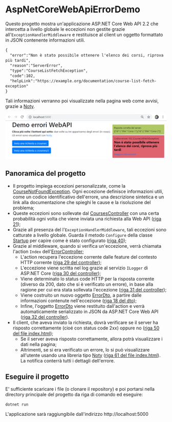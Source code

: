 # AspNetCoreWebApiErrorDemo
Questo progetto mostra un'applicazione ASP.NET Core Web API 2.2 che intercetta a livello globale le eccezioni non gestite grazie all'`ExceptionHandlerMiddleware` e restituisce al client un oggetto formattato in JSON contenente informazioni utili.

```
{
  "error":"Non è stato possibile ottenere l'elenco dei corsi, riprova più tardi",
  "reason":"ServerError",
  "type":"CourseListFetchException",
  "code":102,
  "helpLink":"https://example.org/documentation/course-list-fetch-exception"
}
```

Tali informazioni verranno poi visualizzate nella pagina web come avvisi, grazie a [Noty](https://ned.im/noty/#/).

![ErrorDemo.png](ErrorDemo.png)


## Panoramica del progetto
 * Il progetto impiega eccezioni personalizzate, come la [CourseNotFoundException](Models/Exceptions/CourseNotFoundException.cs). Ogni eccezione definisce informazioni utili, come un codice identificativo dell'errore, una descrizione sintetica e un link alla documentazione che spieghi le cause e la risoluzione del problema;
 * Queste eccezioni sono sollevate dal [CoursesController](Controllers/CoursesController.cs) con una certa probabilità ogni volta che viene inviata una richiesta alla Web API ([riga 21](Controllers/CoursesController.cs#L21));
 * Grazie all presenza del l'`ExceptionHandlerMiddleware`, tali eccezioni sono catturate a livello globale. Guarda il metodo `Configure` della classe [Startup](Startup.cs) per capire come è stato configurato ([riga 40](Startup.cs#L40));
 * Grazie al middleware, quando si verifica un'eccezione, verrà chiamata l'action `Index` dell'[ErrorController](Controllers/ErrorController.cs);
   * L'action recupera l'eccezione corrente dalle feature del contesto HTTP corrente ([riga 29 del controller](Controllers/ErrorController.cs#L29));
   * L'eccezione viene scritta nel log grazie al servizio `ILogger` di ASP.NET Core ([riga 30 del controller](Controllers/ErrorController.cs#L30));
   * Viene determinato lo status code HTTP per la risposta corrente (diverso da 200, dato che si è verificato un errore), in base alla ragione per cui era stata sollevata l'eccezione ([riga 31 del controller](Controllers/ErrorController.cs#L31));
   * Viene costruito un nuovo oggetto [ErrorDto](Models/Dtos/ErrorDto.cs), a partire dalle informazioni contenute nell'eccezione ([riga 18 del dto](Models/Dtos/ErrorDto.cs#L18));
   * Infine, l'oggetto [ErrorDto](Models/Dtos/ErrorDto.cs) viene restituito dall'action e verrà automaticamente serializzato in JSON da ASP.NET Core Web API ([riga 32 del controller](Controllers/ErrorController.cs#L32)).
 * Il client, che aveva inviato la richiesta, dovrà verificare se il server ha risposto correttamente (cioé con status code 2xx) oppure no ([riga 50 del file index.html](wwwroot/index.html#L50));
   * Se il server aveva risposto correttamente, allora potrà visualizzare i dati nella pagina;
   * Altrimenti, se si era verificato un errore, lo si può visualizzare all'utente usando una libreria tipo [Noty](https://ned.im/noty/#/) ([riga 61 del file index.html](wwwroot/index.html#L61)). La notifica conterrà tutti i dettagli dell'errore.

## Eseguire il progetto
E' sufficiente scaricare i file (o clonare il repository) e poi portarsi nella directory principale del progetto da riga di comando ed eseguire:
```
dotnet run
```
L'applicazione sarà raggiungibile dall'indirizzo http://localhost:5000